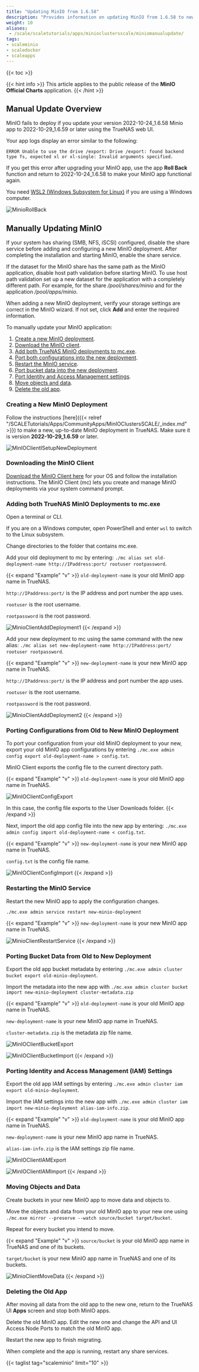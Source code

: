 ```yaml
---
title: "Updating MinIO from 1.6.58"
description: "Provides information on updating MinIO from 1.6.58 to newer versions."
weight: 10
aliases:
 - /scale/scaletutorials/apps/minioclustersscale/miniomanualupdate/
tags:
- scaleminio
- scaledocker
- scaleapps
---
```



{{< toc >}}


{{< hint info >}}
This article applies to the public release of the **MinIO Official Charts** application.
{{< /hint >}}

## Manual Update Overview

MinIO fails to deploy if you update your version 2022-10-24_1.6.58 Minio app to 2022-10-29_1.6.59 or later using the TrueNAS web UI.

Your app logs display an error similar to the following:

`ERROR Unable to use the drive /export: Drive /export: found backend type fs, expected xl or xl-single: Invalid arguments specified.`

If you get this error after upgrading your MinIO app, use the app **Roll Back** function and return to 2022-10-24_1.6.58 to make your MinIO app functional again. 

You need [WSL2 (Windows Subsystem for Linux)](https://learn.microsoft.com/en-us/windows/wsl/install) if you are using a Windows computer.

![MinioRollBack](/images/SCALE/MinioRollBack.png "MinIO Roll Back")

## Manually Updating MinIO
If your system has sharing (SMB, NFS, iSCSI) configured, disable the share service before adding and configuring a new MinIO deployment. 
After completing the installation and starting MinIO, enable the share service.

If the dataset for the MinIO share has the same path as the MinIO application, disable host path validation before starting MinIO. 
To use host path validation set up a new dataset for the application with a completely different path. For example, for the share */pool/shares/minio* and for the application */pool/apps/minio*.

When adding a new MinIO deployment, verify your storage settings are correct in the MinIO wizard. If not set, click **Add** and enter the required information.

To manually update your MinIO application:

1. [Create a new MinIO deployment](#creating-a-new-minio-deployment).
2. [Download the MinIO client](#downloading-the-minio-client).
3. [Add both TrueNAS MinIO deployments to mc.exe](#adding-both-truenas-minio-deployments-to-mc).
4. [Port both configurations into the new deployment](#porting-configurations-from-old-to-new-minio-deployment).
5. [Restart the MinIO service](#restarting-the-minio-service).
6. [Port bucket data into the new deployment](#porting-bucket-data-from-old-to-new-deployment).
7. [Port Identity and Access Management settings](#porting-identity-and-access-management-iam-settings).
8. [Move objects and data](#moving-objects-and-data).
9. [Delete the old app](#deleting-the-old-app).

### Creating a New MinIO Deployment

Follow the instructions [here]({{< relref "/SCALETutorials/Apps/CommunityApps/MinIOClustersSCALE/_index.md" >}}) to make a new, up-to-date MinIO deployment in TrueNAS.
Make sure it is version **2022-10-29_1.6.59** or later.

![MinIOClientISetupNewDeployment](/images/SCALE/MinIOClientISetupNewDeployment.png "Set Up New Deployment")

### Downloading the MinIO Client

[Download the MinIO Client here](https://min.io/docs/minio/linux/reference/minio-mc.html?ref=docs) for your OS and follow the installation instructions. 
The MinIO Client (mc) lets you create and manage MinIO deployments via your system command prompt. 

### Adding both TrueNAS MinIO Deployments to mc.exe

Open a terminal or CLI. 

If you are on a Windows computer, open PowerShell and enter `wsl` to switch to the Linux subsystem.

Change directories to the folder that contains <file>mc.exe</file>.

Add your old deployment to mc by entering: `./mc alias set old-deployment-name http://IPaddress:port/ rootuser rootpassword`.

{{< expand "Example" "v" >}}
`old-deployment-name` is your old MinIO app name in TrueNAS.

`http://IPaddress:port/` is the IP address and port number the app uses.

`rootuser` is the root username.

`rootpassword` is the root password.

![MinioClientAddDeployment1](/images/SCALE/MinioClientAddDeployment1.png "Add Old Deployment")
{{< /expand >}}

Add your new deployment to mc using the same command with the new alias: `./mc alias set new-deployment-name http://IPaddress:port/ rootuser rootpassword`.

{{< expand "Example" "v" >}}
`new-deployment-name` is your new MinIO app name in TrueNAS.

`http://IPaddress:port/` is the IP address and port number the app uses.

`rootuser` is the root username.

`rootpassword` is the root password.

![MinioClientAddDeployment2](/images/SCALE/MinioClientAddDeployment2.png "Add New Deployment")
{{< /expand >}}

### Porting Configurations from Old to New MinIO Deployment

To port your configuration from your old MinIO deployment to your new, export your old MinIO app configurations by entering `./mc.exe admin config export old-deployment-name > config.txt`.

MinIO Client exports the config file to the current directory path.

{{< expand "Example" "v" >}}
`old-deployment-name` is your old MinIO app name in TrueNAS.

![MinIOClientConfigExport](/images/SCALE/MinIOClientConfigExport.png "Export Configuration")

In this case, the config file exports to the User Downloads folder.
{{< /expand >}}

Next, import the old app config file into the new app by entering: `./mc.exe admin config import old-deployment-name < config.txt`.

{{< expand "Example" "v" >}}
`new-deployment-name` is your new MinIO app name in TrueNAS.

`config.txt` is the config file name.

![MinIOClientConfigImport](/images/SCALE/MinIOClientConfigImport.png "Import Configuration")
{{< /expand >}}

### Restarting the MinIO Service

Restart the new MinIO app to apply the configuration changes.

`./mc.exe admin service restart new-minio-deployment`

{{< expand "Example" "v" >}}
`new-deployment-name` is your new MinIO app name in TrueNAS.

![MinioClientRestartService](/images/SCALE/MinioClientRestartService.png "Restart MinIO App")
{{< /expand >}}

### Porting Bucket Data from Old to New Deployment

Export the old app bucket metadata by entering `./mc.exe admin cluster bucket export old-minio-deployment`.

Import the metadata into the new app with `./mc.exe admin cluster bucket import new-minio-deployment cluster-metadata.zip`

{{< expand "Example" "v" >}}
`old-deployment-name` is your old MinIO app name in TrueNAS.

`new-deployment-name` is your new MinIO app name in TrueNAS.

`cluster-metadata.zip` is the metadata zip file name.

![MinIOClientBucketExport](/images/SCALE/MinIOClientBucketExport.png "Export Bucket Metadata")

![MinIOClientBucketImport](/images/SCALE/MinIOClientBucketImport.png "Import Bucket Metadata")
{{< /expand >}}

### Porting Identity and Access Management (IAM) Settings

Export the old app IAM settings by entering `./mc.exe admin cluster iam export old-minio-deployment`.

Import the IAM settings into the new app with `./mc.exe admin cluster iam import new-minio-deployment alias-iam-info.zip`.

{{< expand "Example" "v" >}}
`old-deployment-name` is your old MinIO app name in TrueNAS.

`new-deployment-name` is your new MinIO app name in TrueNAS.

`alias-iam-info.zip` is the IAM settings zip file name.

![MinIOClientIAMExport](/images/SCALE/MinIOClientBucketExport.png "Export IAM Settings")

![MinIOClientIAMImport](/images/SCALE/MinIOClientIAMImport.png "Import IAM Settings")
{{< /expand >}}

### Moving Objects and Data

Create buckets in your new MinIO app to move data and objects to.

Move the objects and data from your old MinIO app to your new one using `./mc.exe mirror --preserve --watch source/bucket target/bucket`.

Repeat for every bucket you intend to move.

{{< expand "Example" "v" >}}
`source/bucket` is your old MinIO app name in TrueNAS and one of its buckets.

`target/bucket` is your new MinIO app name in TrueNAS and one of its buckets.

![MinioClientMoveData](/images/SCALE/MinioClientMoveData.png "Move Data to New Deployment")
{{< /expand >}}

### Deleting the Old App

After moving all data from the old app to the new one, return to the TrueNAS UI **Apps** screen and stop both MinIO apps.

Delete the old MinIO app. Edit the new one and change the API and UI Access Node Ports to match the old MinIO app.

Restart the new app to finish migrating.

When complete and the app is running, restart any share services.

{{< taglist tag="scaleminio" limit="10" >}}